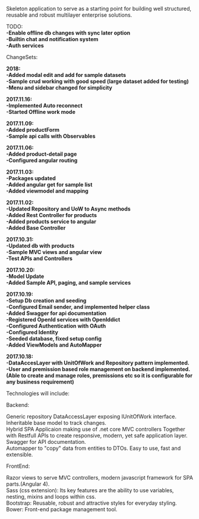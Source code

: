 Skeleton application to serve as a starting point for building well structured, reusable and robust multilayer enterprise solutions.  
  
  
TODO:  
**-Enable offline db changes with sync later option**    
**-Builtin chat and notification system**     
**-Auth services**       


ChangeSets:   
  
 **2018:**   
 **-Added modal edit and add for sample datasets**    
 **-Sample crud working with good speed (large dataset added for testing)**   
 **-Menu and sidebar changed for simplicity** 
  
**2017.11.16:**  
**-Implemented Auto reconnect**  
**-Started Offline work mode**    
  
**2017.11.09:**  
**-Added productForm**  
**-Sample api calls with Observables**  
  
**2017.11.06:**  
**-Added product-detail page**  
**-Configured angular routing**  
  
**2017.11.03:**  
**-Packages updated**  
**-Added angular get for sample list**  
**-Added viewmodel and mapping**  
  
**2017.11.02:**    
**-Updated Repository and UoW to Async methods**    
**-Added Rest Controller for products**    
**-Added products service to angular**  
**-Added Base Controller**  

**2017.10.31:**  
**-Updated db with products**  
**-Sample MVC views and angular view**  
**-Test APIs and Controllers**

**2017.10.20:**  
**-Model Update**  
**-Added Sample API, paging, and sample services**  

**2017.10.19:**  
**-Setup Db creation and seeding**  
**-Configured Email sender, and implemented helper class**  
**-Added Swagger for api documentation**  
**-Registered OpenId services with OpenIddict**  
**-Configured Authentication with OAuth**  
**-Configured Identity**  
**-Seeded database, fixed setup config**  
**-Added ViewModels and AutoMapper**  

**2017.10.18:**  
**-DataAccesLayer with UnitOfWork and Repository pattern implemented.**  
**-User and premission based role management on backend implemented.(Able to create and manage roles, premissions etc so it is configurable for any business requirement)**  
  
  
  
  
  
Technologies will include:   

Backend:    
            
Generic repository DataAccessLayer exposing IUnitOfWork interface.    
Inheritable base model to track changes.    
Hybrid SPA Applicaion making use of .net core MVC controllers Together with Restfull APIs to create responsive, modern, yet safe application layer.   
Swagger for API documentation.    
Automapper to "copy" data from entities to DTOs. Easy to use, fast and extensible.    
        
        
             
FrontEnd:   
            
Razor views to serve MVC controllers, modern javascript framework for SPA parts.(Angular 4).    
Sass (css extension):  Its key features are the ability to use variables, nesting, mixins and loops within css.   
Bootstrap: Reusable, robust and attractive styles for everyday styling.   
Bower: Front-end package management tool.



